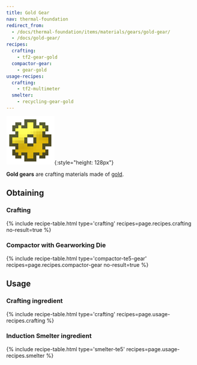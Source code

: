 ```yaml
---
title: Gold Gear
nav: thermal-foundation
redirect_from:
  - /docs/thermal-foundation/items/materials/gears/gold-gear/
  - /docs/gold-gear/
recipes:
  crafting:
    - tf2-gear-gold
  compactor-gear:
    - gear-gold
usage-recipes:
  crafting:
    - tf2-multimeter
  smelter:
    - recycling-gear-gold
---
```


![Gold gear](/assets/images/thermal-foundation/gear-gold.png){:style="height: 128px"}


**Gold gears** are crafting materials made of
[gold](https://minecraft.gamepedia.com/Gold_Ingot).


Obtaining
---------

### Crafting
{% include recipe-table.html type='crafting' recipes=page.recipes.crafting no-result=true %}

### Compactor with Gearworking Die
{% include recipe-table.html type='compactor-te5-gear' recipes=page.recipes.compactor-gear no-result=true %}


Usage
-----

### Crafting ingredient
{% include recipe-table.html type='crafting' recipes=page.usage-recipes.crafting %}

### Induction Smelter ingredient
{% include recipe-table.html type='smelter-te5' recipes=page.usage-recipes.smelter %}
